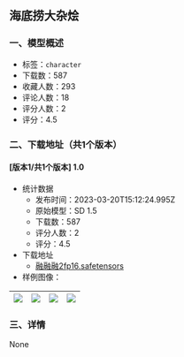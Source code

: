 ## 海底捞大杂烩
### 一、模型概述

- 标签：`character`
- 下载数：587
- 收藏人数：293
- 评论人数：18
- 评分人数：2
- 评分：4.5

### 二、下载地址（共1个版本）

#### [版本1/共1个版本] 1.0

- 统计数据
  - 发布时间：2023-03-20T15:12:24.995Z
  - 原始模型：SD 1.5
  - 下载数：587
  - 评分人数：2
  - 评分：4.5
- 下载地址
  - [融融融2fp16.safetensors](https://civitai.com/api/download/models/24832)
- 样例图像：

| <img src="https://image.civitai.com/xG1nkqKTMzGDvpLrqFT7WA/ef381eac-966f-4a99-46b1-87177a62d800/width=450/271524.jpeg" /> | <img src="https://image.civitai.com/xG1nkqKTMzGDvpLrqFT7WA/4ac09b41-7914-4cbe-9588-6cbb0deed100/width=450/271523.jpeg" /> | <img src="https://image.civitai.com/xG1nkqKTMzGDvpLrqFT7WA/e0c7a01a-5b55-47c7-5195-a14833b28500/width=450/271522.jpeg" /> | <img src="https://image.civitai.com/xG1nkqKTMzGDvpLrqFT7WA/95d18d57-144c-4856-58b6-acc468fbde00/width=450/271521.jpeg" /> |
| ---- | ---- | ---- | ---- |


### 三、详情
None